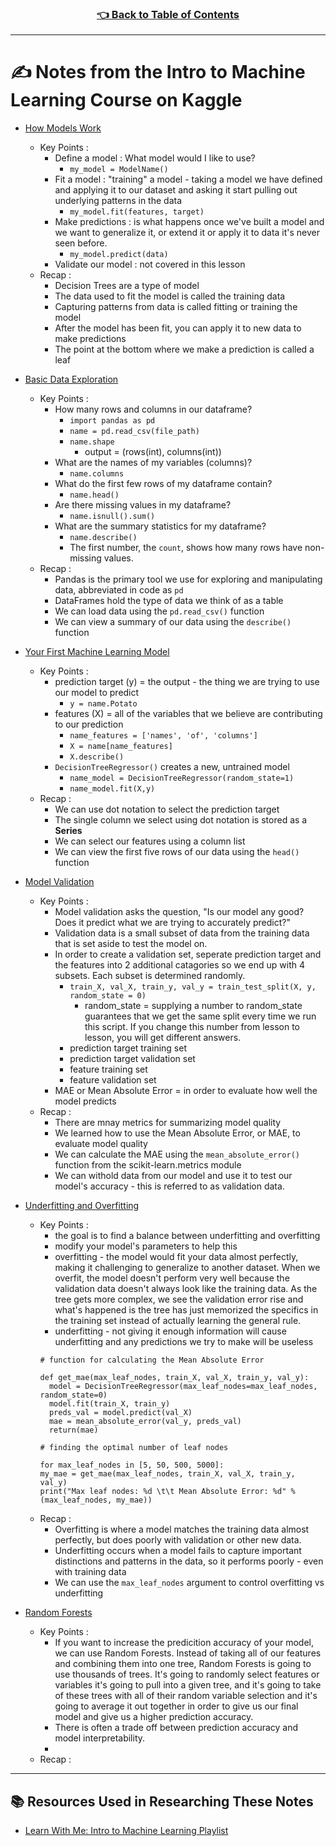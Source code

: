 <h3 align="center"><a href="../table_of_contents.md">👈 Back to Table of Contents</a></h3>

---

# ✍️ Notes from the Intro to Machine Learning Course on Kaggle

- [How Models Work](https://www.youtube.com/watch?v=qsH2ItlSqnU&list=PLqFaTIg4myu9-T-fat2zjC5HmTpSybNfa&index=2&ab_channel=Kaggle)
  - Key Points :
    - Define a model : What model would I like to use?
      - `my_model = ModelName()`
    - Fit a model : "training" a model - taking a model we have defined and applying it to our dataset and asking it start pulling out underlying patterns in the data
      - `my_model.fit(features, target)`
    - Make predictions : is what happens once we've built a model and we want to generalize it, or extend it or apply it to data it's never seen before. 
      - `my_model.predict(data)`
    - Validate our model : not covered in this lesson
  - Recap : 
    - Decision Trees are a type of model
    - The data used to fit the model is called the training data
    - Capturing patterns from data is called fitting or training the model
    - After the model has been fit, you can apply it to new data to make predictions
    - The point at the bottom where we make a prediction is called a leaf

- [Basic Data Exploration](https://www.youtube.com/watch?v=T64Pjykib9M&list=PLqFaTIg4myu9-T-fat2zjC5HmTpSybNfa&index=3&ab_channel=Kaggle)
  - Key Points : 
    - How many rows and columns in our dataframe?
      - `import pandas as pd`
      - `name = pd.read_csv(file_path)`
      - `name.shape`
        - output = (rows(int), columns(int))
    - What are the names of my variables (columns)?
      - `name.columns`
    - What do the first few rows of my dataframe contain?
      - `name.head()`
    - Are there missing values in my dataframe?
      - `name.isnull().sum()`
    - What are the summary statistics for my dataframe?
      - `name.describe()`
      - The first number, the `count`, shows how many rows have non-missing values.
  - Recap : 
    - Pandas is the primary tool we use for exploring and manipulating data, abbreviated in code as `pd`
    - DataFrames hold the type of data we think of as a table
    - We can load data using the `pd.read_csv()` function
    - We can view a summary of our data using the `describe()` function

- [Your First Machine Learning Model](https://www.youtube.com/watch?v=Lzz0oeR34XU&list=PLqFaTIg4myu9-T-fat2zjC5HmTpSybNfa&index=4&ab_channel=Kaggle)
  - Key Points : 
    - prediction target (y) = the output - the thing we are trying to use our model to predict
      - `y = name.Potato`
    - features (X) = all of the variables that we believe are contributing to our prediction
      - `name_features = ['names', 'of', 'columns']` 
      - `X = name[name_features]`
      - `X.describe()`
    - `DecisionTreeRegressor()` creates a new, untrained model
      - `name_model = DecisionTreeRegressor(random_state=1)`
      -  `name_model.fit(X,y)`
  - Recap : 
    - We can use dot notation to select the prediction target
    - The single column we select using dot notation is stored as a **Series**
    - We can select our features using a column list
    - We can view the first five rows of our data using the `head()` function

- [Model Validation](https://www.youtube.com/watch?v=ZiKrbm-haoA&list=PLqFaTIg4myu9-T-fat2zjC5HmTpSybNfa&index=5&ab_channel=Kaggle)
  - Key Points : 
    - Model validation asks the question, "Is our model any good? Does it predict what we are trying to accurately predict?"
    - Validation data is a small subset of data from the training data that is set aside to test the model on.
    - In order to create a validation set, seperate prediction target and the features into 2 additional catagories so we end up with 4 subsets. Each subset is determined randomly.
      - `train_X, val_X, train_y, val_y = train_test_split(X, y, random_state = 0)`
        - random_state = supplying a number to random_state guarantees that we get the same split every time we run this script. If you change this number from lesson to lesson, you will get different answers. 
      - prediction target training set
      - prediction target validation set
      - feature training set
      - feature validation set
    - MAE or Mean Absolute Error = in order to evaluate how well the model predicts
  - Recap : 
    - There are mnay metrics for summarizing model quality
    - We learned how to use the Mean Absolute Error, or MAE, to evaluate model quality
    - We can calculate the MAE using the `mean_absolute_error()` function from the scikit-learn.metrics module
    - We can withold data from our model and use it to test our model's accuracy -  this is referred to as validation data.

- [Underfitting and Overfitting](https://www.youtube.com/watch?v=MDiZg88mg9c&list=PLqFaTIg4myu9-T-fat2zjC5HmTpSybNfa&index=6&ab_channel=Kaggle)
  - Key Points : 
    - the goal is to find a balance between underfitting and overfitting
    - modify your model's parameters to help this
    - overfitting - the model would fit your data almost perfectly, making it challenging to generalize to another dataset. When we overfit, the model doesn't perform very well because the validation data doesn't always look like the training data. As the tree gets more complex, we see the validation error rise and what's happened is the tree has just memorized the specifics in the training set instead of actually learning the general rule.
    - underfitting - not giving it enough information will cause underfitting and any predictions we try to make will be useless
    ```
    # function for calculating the Mean Absolute Error

    def get_mae(max_leaf_nodes, train_X, val_X, train_y, val_y):
      model = DecisionTreeRegressor(max_leaf_nodes=max_leaf_nodes, random_state=0)
      model.fit(train_X, train_y)
      preds_val = model.predict(val_X)
      mae = mean_absolute_error(val_y, preds_val)
      return(mae)
    ```
    ```
    # finding the optimal number of leaf nodes

    for max_leaf_nodes in [5, 50, 500, 5000]:
    my_mae = get_mae(max_leaf_nodes, train_X, val_X, train_y, val_y)
    print("Max leaf nodes: %d \t\t Mean Absolute Error: %d" %(max_leaf_nodes, my_mae))
    ```
  - Recap :
    - Overfitting is where a model matches the training data almost perfectly, but does poorly with validation or other new data.
    - Underfitting occurs when a model fails to capture important distinctions and patterns in the data, so it performs poorly - even with training data
    - We can use the `max_leaf_nodes` argument to control overfitting vs underfitting

- [Random Forests](https://www.youtube.com/watch?v=EE2QmzFI5XM&list=PLqFaTIg4myu9-T-fat2zjC5HmTpSybNfa&index=7&ab_channel=Kaggle)
  - Key Points : 
    - If you want to increase the predicition accuracy of your model, we can use Random Forests. Instead of taking all of our features and combining them into one tree, Random Forests is going to use thousands of trees. It's going to randomly select features or variables it's going to pull into a given tree, and it's going to take of these trees with all of their random variable selection and it's going to average it out together in order to give us our final model and give us a higher prediction accuracy. 
    - There is often a trade off between prediction accuracy and model interpretability.
    - 
  - Recap : 

---
## 📚 Resources Used in Researching These Notes
- [Learn With Me: Intro to Machine Learning Playlist](https://www.youtube.com/playlist?list=PLqFaTIg4myu9-T-fat2zjC5HmTpSybNfa)